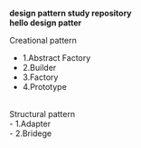 **design pattern study repository**<br>
<b>hello design patter</b>

Creational pattern<br>
- 1.Abstract Factory
- 2.Builder
- 3.Factory 
- 4.Prototype
<br>
Structural pattern<br>
- 1.Adapter<br>
- 2.Bridege

